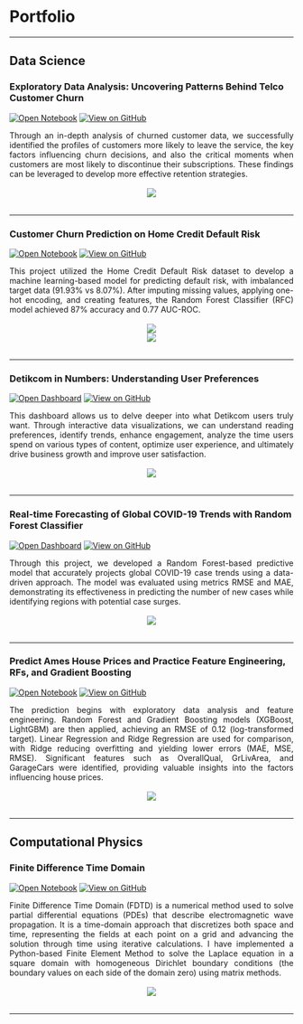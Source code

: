 # Portfolio
---
## Data Science

### Exploratory Data Analysis: Uncovering Patterns Behind Telco Customer Churn

[![Open Notebook](https://img.shields.io/badge/Jupyter-Open_Notebook-F37626?logo=Jupyter)](https://github.com/ferryatm/EDA-Uncovering-Patterns-Behind-Telco-Customer-Churn/blob/main/Documents/Notebook.ipynb)
[![View on GitHub](https://img.shields.io/badge/GitHub-View_on_GitHub-2F9176?logo=GitHub)](https://github.com/ferryatm/EDA-Uncovering-Patterns-Behind-Telco-Customer-Churn)

<div style="text-align: justify">Through an in-depth analysis of churned customer data, we successfully identified the profiles of customers more likely to leave the service, the key factors influencing churn decisions, and also the critical moments when customers are most likely to discontinue their subscriptions. These findings can be leveraged to develop more effective retention strategies.</div>
<br>
<center><img src="images/Exploratory Data Analysis Churn Analysis.png"/></center>
<br>

---
### Customer Churn Prediction on Home Credit Default Risk

[![Open Notebook](https://img.shields.io/badge/Jupyter-Open_Notebook-F37626?logo=Jupyter)](https://github.com/ferryatm/Customer-Churn-Prediction-Home-Credit-Default-Risk/blob/main/Documents/Notebook.ipynb)
[![View on GitHub](https://img.shields.io/badge/GitHub-View_on_GitHub-2F9176?logo=GitHub)](https://github.com/ferryatm/Customer-Churn-Prediction-Home-Credit-Default-Risk)

<div style="text-align: justify">This project utilized the Home Credit Default Risk dataset to develop a machine learning-based model for predicting default risk, with imbalanced target data (91.93% vs 8.07%). After imputing missing values, applying one-hot encoding, and creating features, the Random Forest Classifier (RFC) model achieved 87% accuracy and 0.77 AUC-ROC.</div>
<br>
<center><img src="images/Final Project Image.png"/></center>
<center><img src="images/Final Project Dashboard.png"/></center>
<br>

---
### Detikcom in Numbers: Understanding User Preferences

[![Open Dashboard](https://img.shields.io/badge/Looker_Studio-Open_Dashboard-4285F4?logo=Looker)](http://intip.in/DashboardDetikcom)
[![View on GitHub](https://img.shields.io/badge/GitHub-View_on_GitHub-2F9176?logo=GitHub)](https://github.com/ferryatm/Detikcom-User-Engagement-Analysis)

<div style="text-align: justify">This dashboard allows us to delve deeper into what Detikcom users truly want. Through interactive data visualizations, we can understand reading preferences, identify trends, enhance engagement, analyze the time users spend on various types of content, optimize user experience, and ultimately drive business growth and improve user satisfaction.</div>
<br>
<center><img src="images/Dashboard Detikcom User Engagement Analysis.png"/></center>
<br>

---
### Real-time Forecasting of Global COVID-19 Trends with Random Forest Classifier

[![Open Dashboard](https://img.shields.io/badge/Looker_Studio-Open_Dashboard-4285F4?logo=Looker)](https://intip.in/DashboardCovid19)
[![View on GitHub](https://img.shields.io/badge/GitHub-View_on_GitHub-2F9176?logo=GitHub)](https://github.com/ferryatm/Covid-19-Global-Forecasting)

<div style="text-align: justify">Through this project, we developed a Random Forest-based predictive model that accurately projects global COVID-19 case trends using a data-driven approach. The model was evaluated using metrics RMSE and MAE, demonstrating its effectiveness in predicting the number of new cases while identifying regions with potential case surges.</div>
<br>
<center><img src="images/Dashboard Covid-19 Global Forecasting.png"/></center>
<br>

---
### Predict Ames House Prices and Practice Feature Engineering, RFs, and Gradient Boosting

[![Open Notebook](https://img.shields.io/badge/Jupyter-Open_Notebook-blue?logo=Jupyter)](projects/ames-house-price.html)
[![View on GitHub](https://img.shields.io/badge/GitHub-View_on_GitHub-blue?logo=GitHub)](https://github.com/chriskhanhtran/kaggle-house-price/blob/master/ames-house-price.ipynb)

<div style="text-align: justify">The prediction begins with exploratory data analysis and feature engineering. Random Forest and Gradient Boosting models (XGBoost, LightGBM) are then applied, achieving an RMSE of 0.12 (log-transformed target). Linear Regression and Ridge Regression are used for comparison, with Ridge reducing overfitting and yielding lower errors (MAE, MSE, RMSE). Significant features such as OverallQual, GrLivArea, and GarageCars were identified, providing valuable insights into the factors influencing house prices.</div>
<br>
<center><img src="images/ames-house-price.jpg"/></center>
<br>

---
## Computational Physics

### Finite Difference Time Domain

[![Open Notebook](https://img.shields.io/badge/VSCode-Open_Notebook-green?logo=VisualStudioCode)](projects/Source%20Code%20FDTD.html)
[![View on GitHub](https://img.shields.io/badge/GitHub-View_on_GitHub-blue?logo=GitHub)](https://github.com/ferryatm/finite-difference-time-domain)

<div style="text-align: justify">Finite Difference Time Domain (FDTD) is a numerical method used to solve partial differential equations (PDEs) that describe electromagnetic wave propagation. It is a time-domain approach that discretizes both space and time, representing the fields at each point on a grid and advancing the solution through time using iterative calculations. I have implemented a Python-based Finite Element Method to solve the Laplace equation in a square domain with homogeneous Dirichlet boundary conditions (the boundary values on each side of the domain zero) using matrix methods.</div>
<br>
<center><img src="images/fdtd_2.png"/></center>
<br>

---
